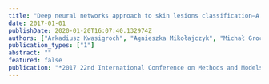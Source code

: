 ```yaml
---
title: "Deep neural networks approach to skin lesions classification—A comparative analysis"
date: 2017-01-01
publishDate: 2020-01-20T16:07:40.132974Z
authors: ["Arkadiusz Kwasigroch", "Agnieszka Mikołajczyk", "Michał Grochowski"]
publication_types: ["1"]
abstract: ""
featured: false
publication: "*2017 22nd International Conference on Methods and Models in Automation and Robotics (MMAR)*"
---
```


